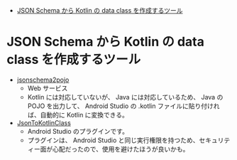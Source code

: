 - [JSON Schema から Kotlin の data class を作成するツール](#json-schema-から-kotlin-の-data-class-を作成するツール)


# JSON Schema から Kotlin の data class を作成するツール

- [jsonschema2pojo](https://www.jsonschema2pojo.org/)
  - Web サービス
  - Kotlin には対応していないが、 Java には対応しているため、 Java の POJO を出力して、 Android Studio の .kotlin ファイルに貼り付ければ、自動的に Kotlin に変換できる。
- [JsonToKotlinClass](https://github.com/wuseal/JsonToKotlinClass/tree/master)
  - Android Studio のプラグインです。
  - プラグインは、 Android Studio と同じ実行権限を持つため、セキュリティー面が心配だったので、使用を避けたほうが良いかも。




